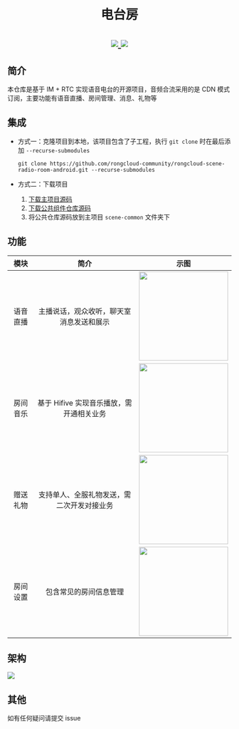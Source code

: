 <h1 align="center"> 电台房 </h>

<p align="center">

<a href="https://github.com/rongcloud-community/rongcloud-scene-radio-room-android">
<img src="https://img.shields.io/cocoapods/l/RCSceneChatroomKit.svg?style=flat">
</a>

<a href="https://github.com/rongcloud-community/rongcloud-scene-radio-room-android">
<img src="https://img.shields.io/badge/%20in-java%2011-orange.svg">
</a>

</p>

## 简介

本仓库是基于 IM + RTC 实现语音电台的开源项目，音频合流采用的是 CDN 模式订阅，主要功能有语音直播、房间管理、消息、礼物等

## 集成

- 方式一：克隆项目到本地，该项目包含了子工程，执行 `git clone` 时在最后添加 `--recurse-submodules`

  `git clone https://github.com/rongcloud-community/rongcloud-scene-radio-room-android.git --recurse-submodules`

- 方式二：下载项目

	1. [下载主项目源码](https://github.com/rongcloud-community/rongcloud-scene-radio-room-android.git)
	2. [下载公共组件仓库源码](https://github.com/rongcloud-community/rongcloud-scene-common-android)
	3. 将公共仓库源码放到主项目 `scene-common` 文件夹下

## 功能

模块           |  简介 |  示图
:-------------------------:|:-------------------------:|:-------------------------:
<span style="width:200px">语音直播</span> | 主播说话，观众收听，聊天室消息发送和展示  |  <img width ="200" src="https://tva1.sinaimg.cn/large/e6c9d24ely1h188hyxtk4j20af0ijq3v.jpg">
房间音乐 | 基于 Hifive 实现音乐播放，需开通相关业务  |  <img width="200" src="https://tva1.sinaimg.cn/large/e6c9d24ely1h182xszyydj20af0ijq3v.jpg">
赠送礼物 | 支持单人、全服礼物发送，需二次开发对接业务  |  <img width ="200" src="https://tva1.sinaimg.cn/large/e6c9d24ely1h182u9yw13j20af0ij0tq.jpg">
房间设置 | 包含常见的房间信息管理  |  <img width ="200" src="https://tva1.sinaimg.cn/large/e6c9d24ely1h188ifbdndj20af0ij3z4.jpg">

## 架构

![](https://tva1.sinaimg.cn/large/e6c9d24ely1h1m0sex60tj21j20u0q54.jpg)

## 其他

如有任何疑问请提交 issue

